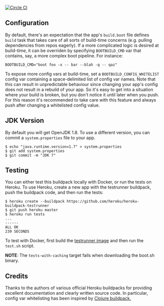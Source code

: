 [![Circle CI](https://circleci.com/gh/upworthy/heroku-buildpack-boot.svg?style=svg)](https://circleci.com/gh/upworthy/heroku-buildpack-boot)

## Configuration

By default, there's an expectation that the app's `build.boot`
file defines `build` task that takes care of all sorts of build-time
concerns (e.g. pulling dependencies from repos eagerly). If a more
complicated logic is desired at build-time, it can be overriden by
specifying `BOOTBUILD_CMD` var that contains, say, a more complex boot
pipeline. For instance:

    BOOTBUILD_CMD="boot foo -x -- bar --blah -q -- qaz"

To expose more config vars at build-time, set a
`BOOTBUILD_CONFIG_WHITELIST` config var containing a space-delimited
list of config var names. Note that this can result in unpredictable
behaviour since changing your app's config does not result in a
rebuild of your app. So it's easy to get into a situation where your
build is broken, but you don't notice it until later when you
push. For this reason it's recommended to take care with this feature
and always push after changing a whitelisted config value.

## JDK Version

By default you will get OpenJDK 1.8. To use a different version, you
can commit a `system.properties` file to your app.

```sh-session
$ echo "java.runtime.version=1.7" > system.properties
$ git add system.properties
$ git commit -m "JDK 7"
```

## Testing

You can either test this buildpack locally with Docker, or run the tests on
Heroku. To use Heroku, create a new app with the testrunner buildpack, push the
buildpack code, and then run the tests:

```
$ heroku create --buildpack https://github.com/heroku/heroku-buildpack-testrunner
$ git push heroku master
$ heroku run tests
...
------
ALL OK
239 SECONDS
```

To test with Docker, first build the [testrunner image](https://github.com/heroku/heroku-buildpack-testrunner)
and then run the `test.sh` script.

**NOTE**: The `tests-with-caching` target fails when downloading the boot.sh binary.

## Credits

Thanks to the authors of various official Heroku buildpacks for
providing excellent documentation and clearly written source code. In
particular, config var whitelisting has been inspired by
[Clojure buildpack.][1]

[1]: https://github.com/heroku/heroku-buildpack-clojure#configuration
